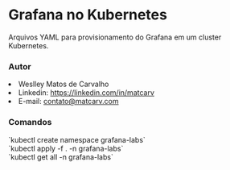<h1>Grafana no Kubernetes</h1>
Arquivos YAML para provisionamento do Grafana em um cluster Kubernetes.

<h3>Autor</h3>
<li>Weslley Matos de Carvalho</li>
<li>Linkedin: <a href="https://linkedin.com/in/matcarv">https://linkedin.com/in/matcarv</a></li>
<li>E-mail: <a href="mailto:contato@matcarv.com">contato@matcarv.com</a>


<h3>Comandos</h3>
`kubectl create namespace grafana-labs`<br />
`kubectl apply -f . -n grafana-labs`<br />
`kubectl get all -n grafana-labs`